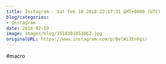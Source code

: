 ```yaml
---
title: Instagram - Sat Feb 10 2018 22:17:31 GMT+0000 (UTC)
blog/categories:
- instagram
date: 2018-02-10
image: images/blog/1518301051062.jpg
originalURL: https://www.instagram.com/p/BelWi3En8gz/
---
```


#macro